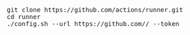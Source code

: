 
<pre>
git clone https://github.com/actions/runner.git
cd runner
./config.sh --url https://github.com/<OWNER>/<REPO> --token <ACCESS_TOKEN>

</pre>
